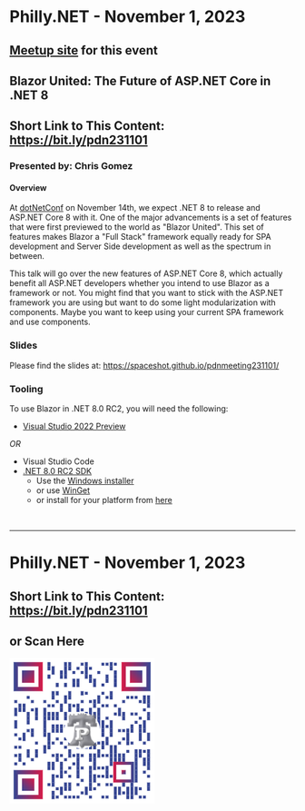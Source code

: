 # Philly.NET - November 1, 2023

## [Meetup site](https://www.meetup.com/philly-net) for this event

## Blazor United: The Future of ASP.NET Core in .NET 8

## Short Link to This Content: https://bit.ly/pdn231101

### Presented by: Chris Gomez

#### Overview
At [dotNetConf](https://www.dotnetconf.net/) on November 14th, we expect .NET 8 to release and ASP.NET Core 8 with it.  One of the major advancements is a set of features that were first previewed to the world as "Blazor United".  This set of features makes Blazor a "Full Stack" framework equally ready for SPA development and Server Side development as well as the spectrum in between.

This talk will go over the new features of ASP.NET Core 8, which actually benefit all ASP.NET developers whether you intend to use Blazor as a framework or not.  You might find that you want to stick with the ASP.NET framework you are using but want to do some light modularization with components.  Maybe you want to keep using your current SPA framework and use components.

### Slides
Please find the slides at: https://spaceshot.github.io/pdnmeeting231101/

### Tooling

To use Blazor in .NET 8.0 RC2, you will need the following:

- [Visual Studio 2022 Preview](https://visualstudio.microsoft.com/vs/preview/vs2022/)

*OR*

- Visual Studio Code
- [.NET 8.0 RC2 SDK](https://dotnet.microsoft.com/en-us/download/dotnet/8.0)
    - Use the [Windows installer](https://dotnet.microsoft.com/en-us/download/dotnet/8.0)
    - or use [WinGet](https://learn.microsoft.com/dotnet/core/install/windows?WT.mc_id=dotnet-35129-website#install-with-windows-package-manager-winget)
    - or install for your platform from [here](https://dotnet.microsoft.com/download/dotnet/8.0)

<br>
<hr>

# Philly.NET - November 1, 2023

## Short Link to This Content: https://bit.ly/pdn231101

## or Scan Here
<img src="images/pdn231101.png" alt="QR Code for direct link to this page" width="256"/>
